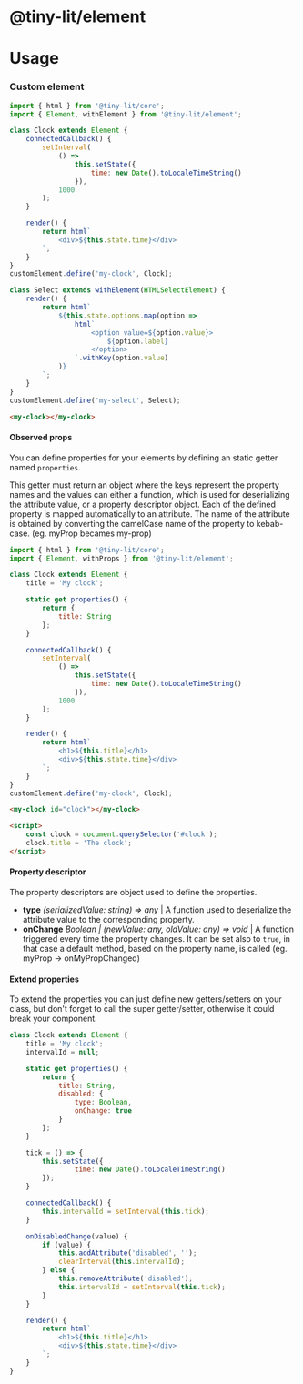 # @tiny-lit/element

# Usage

### Custom element

```js
import { html } from '@tiny-lit/core';
import { Element, withElement } from '@tiny-lit/element';

class Clock extends Element {
    connectedCallback() {
        setInterval(
            () =>
                this.setState({
                    time: new Date().toLocaleTimeString()
                }),
            1000
        );
    }

    render() {
        return html`
            <div>${this.state.time}</div>
        `;
    }
}
customElement.define('my-clock', Clock);

class Select extends withElement(HTMLSelectElement) {
    render() {
        return html`
            ${this.state.options.map(option =>
                html`
                    <option value=${option.value}>
                        ${option.label}
                    </option>
                `.withKey(option.value)
            )}
        `;
    }
}
customElement.define('my-select', Select);
```

```html
<my-clock></my-clock>
```

#### Observed props

You can define properties for your elements by defining an static getter named `properties`. 

This getter must return an object where the keys represent the property names and the values can either a function, which is used for deserializing the attribute value, or a property descriptor object.
Each of the defined property is mapped automatically to an attribute. The name of the attribute is obtained by converting the camelCase name of the property to kebab-case. (eg. myProp becames my-prop)

```js
import { html } from '@tiny-lit/core';
import { Element, withProps } from '@tiny-lit/element';

class Clock extends Element {
    title = 'My clock';

    static get properties() {
        return {
            title: String
        };
    }

    connectedCallback() {
        setInterval(
            () =>
                this.setState({
                    time: new Date().toLocaleTimeString()
                }),
            1000
        );
    }

    render() {
        return html`
            <h1>${this.title}</h1>
            <div>${this.state.time}</div>
        `;
    }
}
customElement.define('my-clock', Clock);
```

```html
<my-clock id="clock"></my-clock>

<script>
    const clock = document.querySelector('#clock');
    clock.title = 'The clock';
</script>
```

#### Property descriptor
The property descriptors are object used to define the properties. 

- **type** _(serializedValue: string) => any_ | A function used to deserialize the attribute value to the corresponding property.
- **onChange** _Boolean | (newValue: any, oldValue: any) => void_ | A function triggered every time the property changes. It can be set also to `true`, in that case a default method, based on the property name, is called (eg. myProp -> onMyPropChanged)

#### Extend properties

To extend the properties you can just define new getters/setters on your class, but don't forget to call the super getter/setter, otherwise it could break your component.

```js
class Clock extends Element {
    title = 'My clock';
    intervalId = null;

    static get properties() {
        return {
            title: String,
            disabled: {
                type: Boolean,
                onChange: true
            }
        };
    }

    tick = () => {
        this.setState({
                time: new Date().toLocaleTimeString()
        });
    }

    connectedCallback() {
        this.intervalId = setInterval(this.tick);
    }

    onDisabledChange(value) {
        if (value) {
            this.addAttribute('disabled', '');
            clearInterval(this.intervalId);
        } else {
            this.removeAttribute('disabled');
            this.intervalId = setInterval(this.tick);
        }
    }

    render() {
        return html`
            <h1>${this.title}</h1>
            <div>${this.state.time}</div>
        `;
    }
}
```
